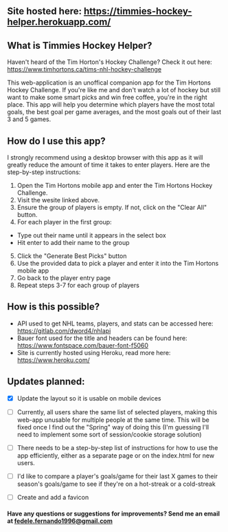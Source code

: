 ## Site hosted here: https://timmies-hockey-helper.herokuapp.com/


## What is Timmies Hockey Helper?
Haven't heard of the Tim Horton's Hockey Challenge? Check it out here: https://www.timhortons.ca/tims-nhl-hockey-challenge

This web-application is an unoffical companion app for the Tim Hortons Hockey Challenge. If you're like me and don't watch a lot of hockey but still want to make some smart picks and win free coffee, you're in the right place. This app will help you determine which players have the most total goals, the best goal per game averages, and the most goals out of their last 3 and 5 games. 


## How do I use this app?
I strongly recommend using a desktop browser with this app as it will greatly reduce the amount of time it takes to enter players. Here are the step-by-step instructions:
1. Open the Tim Hortons mobile app and enter the Tim Hortons Hockey Challenge.
2. Visit the wesite linked above.
3. Ensure the group of players is empty. If not, click on the "Clear All" button.
4. For each player in the first group: 
  * Type out their name until it appears in the select box
  * Hit enter to add their name to the group
5. Click the "Generate Best Picks" button
6. Use the provided data to pick a player and enter it into the Tim Hortons mobile app
7. Go back to the player entry page
8. Repeat steps 3-7 for each group of players


## How is this possible?
- API used to get NHL teams, players, and stats can be accessed here: https://gitlab.com/dword4/nhlapi
- Bauer font used for the title and headers can be found here: https://www.fontspace.com/bauer-font-f5060 
- Site is currently hosted using Heroku, read more here: https://www.heroku.com/


## Updates planned:
- [X] Update the layout so it is usable on mobile devices
- [ ] Currently, all users share the same list of selected players, making this web-app unusable for multiple people at the same time. This will be fixed once I find out the "Spring" way of doing this (I'm guessing I'll need to implement some sort of session/cookie storage solution)
- [ ] There needs to be a step-by-step list of instructions for how to use the app efficiently, either as a separate page or on the index.html for new users. 
- [ ] I'd like to compare a player's goals/game for their last X games to their season's goals/game to see if they're on a hot-streak or a cold-streak
- [ ] Create and add a favicon


#### Have any questions or suggestions for improvements? Send me an email at fedele.fernando1996@gmail.com
